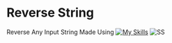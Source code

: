 # Reverse String 
 Reverse Any Input String Made Using [![My Skills](https://skillicons.dev/icons?i=html,css,javascript)](https://skillicons.dev)
![SS](https://github.com/Kingsman119/Reverse-String/assets/154053800/0c1728b5-4743-416d-8c8e-c3cb73cba1d3)
